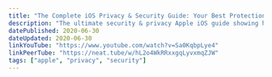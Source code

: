 ```yaml
---
title: "The Complete iOS Privacy & Security Guide: Your Best Protection!"
description: "The ultimate security & privacy Apple iOS guide showing how to make iOS safe and anonymous as you need it to be. This video covers security, privacy, anonymity, passwords, authentication, VPNs, biometrics, search engines, browsers, Tor, 2FA, and so much more to cover everything related to Apple Privacy & Security! Reclaim your privacy today 🕵"
datePublished: 2020-06-30
dateUpdated: 2020-06-30
linkYouTube: "https://www.youtube.com/watch?v=Sa0KqbpLye4"
linkPeerTube: "https://neat.tube/w/hL2o4WkRRxxgqLyvxmqZJW"
tags: ["apple", "privacy", "security"]
---
```

